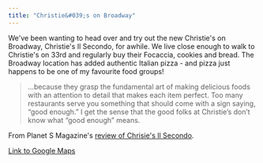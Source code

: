```yaml
---
title: "Christie&#039;s on Broadway"
---
```

<p>We've been wanting to head over and try out the new Christie's on Broadway, Christie's Il Secondo, for awhile. We live close enough to walk to Christie's on 33rd and regularly buy their Focaccia, cookies and bread.  The Broadway location has added authentic Italian pizza - and pizza just happens to be one of my favourite food groups!</p>
<blockquote><p>...because they grasp the fundamental art of making delicious foods with an attention to detail that makes each item perfect. Too many restaurants serve you something that should come with a sign saying, “good enough.” I get the sense that the good folks at Christie’s don’t know what “good enough” means.</p></blockquote>
<p>From Planet S Magazine's <a href="http://www.planetsmag.com/story.php?id=254">review of Chrisie's Il Secondo</a>.</p>
<p><a href="http://maps.google.com/maps?f=q&source=s_q&hl=en&geocode=&q=802C+Broadway+Ave,+saskatoon&sll=37.0625,-95.677068&sspn=42.03917,91.845703&ie=UTF8&hq=&hnear=802+Broadway+Ave,+Saskatoon,+Division+No.+11,+Saskatchewan,+Canada&ll=52.117673,-106.656979&spn=0.003992,0.011212&z=17">Link to Google Maps</a></p>
